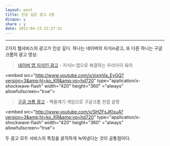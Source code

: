 ```yaml
---
layout: post
title: 인상 깊은 광고 2종
disqus: y
share : y
date: 2012-04-13 22:27:31
---
```




---


2가지 웹서비스의 광고가 인상 깊다. 하나는 네이버의 지식in광고, 또 다른 하나는 구글크롬의 광고 영상.  

> [네이버 앱 지식인 광고](http://www.youtube.com/watch?v=zixmVa_EyGQ) - 지식in 앱으로 해결하는 우리아이 육아



<embed src="http://www.youtube.com/v/zixmVa_EyGQ?version=3&amp;hl=ko_KR&amp;vq=hd720" type="application/x-shockwave-flash" width="420" height="360" ="always" allowfullscreen="true"></embed>

> 




> [구글 크롬 광고](http://www.youtube.com/watch?v=SHZFsJKlsuA)  - 벽돌깨기 게임으로 구글크롬 컨셉 설명 
>

<embed src="http://www.youtube.com/v/SHZFsJKlsuA?version=3&amp;hl=ko_KR&amp;vq=hd720" type="application/x-shockwave-flash" width="420" height="360" ="always" allowfullscreen="true"></embed>

두 광고 모두 서비스의 특징을 굵직하게 녹여냈다는 것이 공통점이다. 